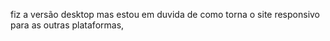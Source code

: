 fiz a versão desktop mas estou em duvida de como torna o site responsivo para as outras plataformas,
